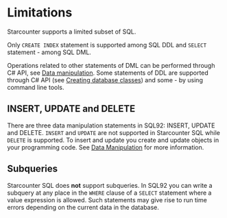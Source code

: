 # Limitations

Starcounter supports a limited subset of SQL.

Only `CREATE INDEX` statement is supported among SQL DDL and `SELECT` statement - among SQL DML.

Operations related to other statements of DML can be performed through C\# API, see [Data manipulation](../database/data-manipulation.md). Some statements of DDL are supported through C\# API \(see [Creating database classes](../database/creating-database-classes.md)\) and some - by using command line tools.

## INSERT, UPDATE and DELETE

There are three data manipulation statements in SQL92: INSERT, UPDATE and DELETE. `INSERT` and `UPDATE` are not supported in Starcounter SQL while `DELETE` is supported. To insert and update you create and update objects in your programming code. See [Data Manipulation](../database/data-manipulation.md) for more information.

## Subqueries

Starcounter SQL does **not** support subqueries. In SQL92 you can write a subquery at any place in the `WHERE` clause of a `SELECT` statement where a value expression is allowed. Such statements may give rise to run time errors depending on the current data in the database.

